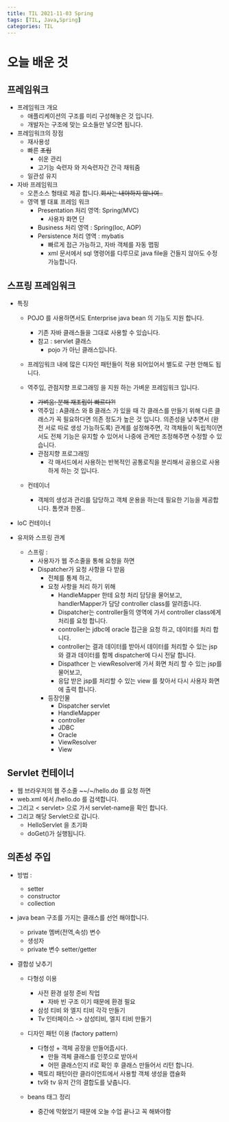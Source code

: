 ```yaml
---
title: TIL 2021-11-03 Spring 
tags: [TIL, Java,Spring]
categories: TIL
---
```

# 오늘 배운 것 
## 프레임워크 
- 프레임워크 개요 
    - 애플리케이션의 구조를 미리 구성해놓은 것 입니다. 
    - 개발자는 구조에 맞는 요소들만 넣으면 됩니다. 
- 프레임워크의 장점 
    - 재사용성 
    - 빠른 ~~조립~~
         - 쉬운 관리 
         - 고기능 숙련자 와 저숙련자간 간극 채워줌 
    - 일관성 유지 
- 자바 프레임워크 
    - 오픈소스 형태로 제공 합니다.~~회사는 내야하지 않나여..~~
    - 영역 별 대표 프레임 워크 
        - Presentation 처리 영역: Spring(MVC)
            - 사용자 화면 단 
        - Business 처리 영역 : Spring(Ioc, AOP)
        - Persistence 처리 영역 : mybatis 
            - 빠르게 접근 가능하고, 자바 객체를 자동 맵핑 
            - xml 문서에서 sql 명령어를 다루므로 java file을 건들지 않아도 수정 가능합니다. 

## 스프링 프레임워크 
- 특징 
    - POJO 를 사용하면서도  Enterprise java bean 의 기능도 지원 합니다. 
        - 기존 자바 클래스들을 그대로 사용할 수 있습니다. 
        - 참고 : servlet 클래스
            - pojo 가 아닌 클래스입니다. 


    - 프레임워크 내에 많은 디자인 패턴들이 적용 되어있어서 별도로 구현 안해도 됩니다. 
    - 역주입, 관점지향 프로그래밍 을 지원 하는 가벼운 프레임워크 입니다.
        - ~~가벼움: 분해 재조립이 빠르다?!~~
        - 역주입 : A클래스 와 B 클래스 가 있을 때 각 클래스를 만들기 위해 다른 클래스가 꼭 필요하다면 의존 정도가 높은 것 입니다. 의존성을 낮추면서 (완전 서로 따로 생성 가능하도록) 관계를 설정해주면, 각 객체들이 독립적이면서도 전체 기능은 유지할 수 있어서 나중에 관계만 조정해주면 수정할 수 있습니다. 
        - 관점지향 프로그래밍 
            - 각 매서드에서 사용하는 반복적인 공통로직을 분리해서 공용으로 사용하게 하는 것 입니다. 
    - 컨테이너 
        - 객체의 생성과 관리를 담당하고 객체 운용을 하는데 필요한 기능을 제공합니다. 톰캣과 한몸..
- IoC 컨테이너 

- 유저와 스프링 관계 
    - 스프링 : 
        - 사용자가 웹 주소줄을 통해 요청을 하면 
        - Dispatcher가 요청 사항을 다 받음 
            - 전체를 통제 하고, 
            - 요청 사항을 처리 하기 위해 
                - HandleMapper 한테 요청 처리 담당을 물어보고, handlerMapper가 담당 controller class를 알려줍니다. 
                - Dispatcher는 controller들의 영역에 가서 controller class에게 처리를 요청 합니다. 
                - controller는 jdbc에 oracle 접근을 요청 하고, 데이터를 처리 합니다. 
                - controller는 결과 데이터를 받아서 데이터를 처리할 수 있는 jsp 와 결과 데이터를 함께 dispatcher에 다시 전달 합니다. 
                - Dispathcer 는 viewResolver에 가서 화면 처리 할 수 있는 jsp를 물어보고, 
                - 응답 받은 jsp를 처리할 수 있는 view 를 찾아서 다시 사용자 화면에 출력 합니다. 
            - 등장인물 
                - Dispatcher servlet 
                - HandleMapper 
                - controller 
                - JDBC 
                - Oracle 
                - ViewResolver 
                - View 
## Servlet 컨테이너 
- 웹 브라우저의 웹 주소줄 ~~/~/hello.do 를 요청 하면 
- web.xml 에서 /hello.do 를 검색합니다. 
- 그리고 < servlet> 으로 가서  servlet-name을 확인 합니다.    
- 그리고 해당 Servlet으로 갑니다. 
    - HelloServlet 을 초기화 
    - doGet()가 실행됩니다. 

## 의존성 주입
- 방법 : 
    - setter 
    - constructor
    - collection
- java bean 구조를 가지는 클래스를 선언 해야합니다. 
    - private 멤버(전역,속성) 변수
    - 생성자 
    - private 변수 setter/getter 

- 결합성 낮추기   
    - 다형성 이용 
        - 사전 환경 설정 준비 작업 
            - 자바 빈 구조 이기 때문에 환경 필요 
        - 삼성 티비 와 엘지 티비 각각 만들기 
        - Tv 인터페이스 -> 삼성티비, 엘지 티비 만들기 
    - 디자인 패턴 이용 (factory pattern)
        - 다형성 + 객체 공장을 만들어줍시다. 
            - 만들 객체 클래스를 인풋으로 받아서 
            - 어떤 클래스인지 if로 확인 후 클래스 만들어서 리턴 합니다. 
        - 팩토리 패턴이란 클라이언트에서 사용할 객체 생성을 캡슐화 
        - tv와 tv 유저 간의 결합도를 낮춥니다. 

    - beans 태그 정리 
        - 중간에 막혔었기 때문에 오늘 수업 끝나고 꼭 해봐야함 
        